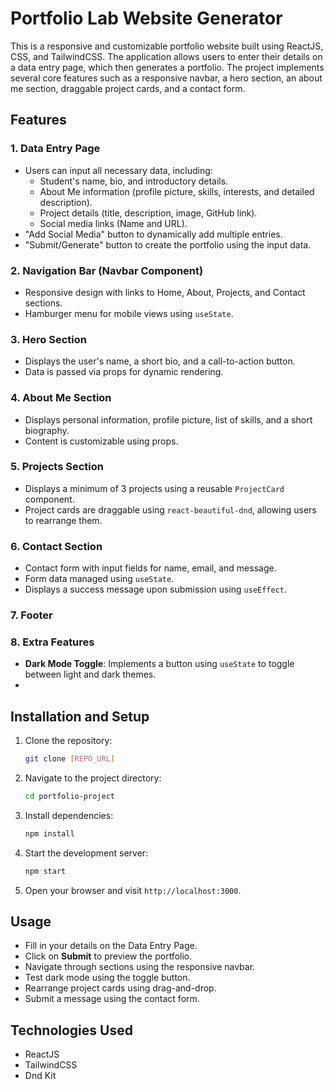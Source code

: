 # Portfolio Lab Website Generator

This is a responsive and customizable portfolio website built using ReactJS, CSS, and TailwindCSS. The application allows users to enter their details on a data entry page, which then generates a portfolio. The project implements several core features such as a responsive navbar, a hero section, an about me section, draggable project cards, and a contact form.

## Features

### 1. Data Entry Page
- Users can input all necessary data, including:
  - Student's name, bio, and introductory details.
  - About Me information (profile picture, skills, interests, and detailed description).
  - Project details (title, description, image, GitHub link).
  - Social media links (Name and URL).
- "Add Social Media" button to dynamically add multiple entries.
- "Submit/Generate" button to create the portfolio using the input data.

### 2. Navigation Bar (Navbar Component)
- Responsive design with links to Home, About, Projects, and Contact sections.
- Hamburger menu for mobile views using `useState`.

### 3. Hero Section
- Displays the user's name, a short bio, and a call-to-action button.
- Data is passed via props for dynamic rendering.

### 4. About Me Section
- Displays personal information, profile picture, list of skills, and a short biography.
- Content is customizable using props.

### 5. Projects Section
- Displays a minimum of 3 projects using a reusable `ProjectCard` component.
- Project cards are draggable using `react-beautiful-dnd`, allowing users to rearrange them.

### 6. Contact Section
- Contact form with input fields for name, email, and message.
- Form data managed using `useState`.
- Displays a success message upon submission using `useEffect`.

### 7. Footer

### 8. Extra Features
- **Dark Mode Toggle**: Implements a button using `useState` to toggle between light and dark themes.
- 
## Installation and Setup

1. Clone the repository:
    ```bash
    git clone [REPO_URL]
    ```
2. Navigate to the project directory:
    ```bash
    cd portfolio-project
    ```
3. Install dependencies:
    ```bash
    npm install
    ```
4. Start the development server:
    ```bash
    npm start
    ```
5. Open your browser and visit `http://localhost:3000`.

## Usage
- Fill in your details on the Data Entry Page.
- Click on **Submit** to preview the portfolio.
- Navigate through sections using the responsive navbar.
- Test dark mode using the toggle button.
- Rearrange project cards using drag-and-drop.
- Submit a message using the contact form.

## Technologies Used
- ReactJS
- TailwindCSS
- Dnd Kit
